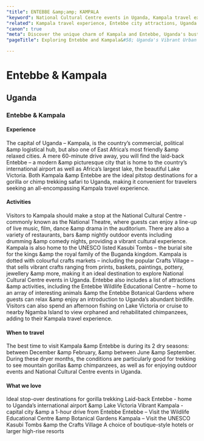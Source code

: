 ```yaml
---
"title": ENTEBBE &amp;amp; KAMPALA
"keyword": National Cultural Centre events in Uganda, Kampala travel experience
"related": Kampala travel experience, Entebbe city attractions, Uganda gorilla trekking, Lake Victoria activities, Kasubi Tombs UNESCO, Entebbe Wildlife Centre, Crafts Village Kampala, Ngamba Island chimpanzees, Best time to visit Uganda
"canon": true
"meta": Discover the unique charm of Kampala and Entebbe, Uganda's bustling capital and serene lakeside city. Explore city attractions, plan gorilla trekking adventures, and learn the best time to visit.
"pageTitle": Exploring Entebbe and Kampala&#58; Uganda's Vibrant Urban Experience

---
```


# Entebbe & Kampala
## Uganda
### Entebbe & Kampala

#### Experience
The capital of Uganda – Kampala, is the country’s commercial, political &amp logistical hub, but also one of East Africa’s most friendly &amp relaxed cities.
A mere 60-minute drive away, you will find the laid-back Entebbe – a modern &amp picturesque city that is home to the country’s international airport as well as Africa’s largest lake, the beautiful Lake Victoria.
Both Kampala &amp Entebbe are the ideal pitstop destinations for a gorilla or chimp trekking safari to Uganda, making it convenient for travelers seeking an all-encompassing Kampala travel experience.

#### Activities
Visitors to Kampala should make a stop at the National Cultural Centre - commonly known as the National Theatre, where guests can enjoy a line-up of live music, film, dance &amp drama in the auditorium. There are also a variety of restaurants, bars &amp nightly outdoor events including drumming &amp comedy nights, providing a vibrant cultural experience.
Kampala is also home to the UNESCO listed Kasubi Tombs – the burial site for the kings &amp the royal family of the Buganda kingdom. Kampala is dotted with colourful crafts markets – including the popular Crafts Village – that sells vibrant crafts ranging from prints, baskets, paintings, pottery, jewellery &amp more, making it an ideal destination to explore National Cultural Centre events in Uganda.
Entebbe also includes a list of attractions &amp activities, including the Entebbe Wildlife Educational Centre – home to an array of interesting animals &amp the Entebbe Botanical Gardens where guests can relax &amp enjoy an introduction to Uganda’s abundant birdlife. Visitors can also spend an afternoon fishing on Lake Victoria or cruise to nearby Ngamba Island to view orphaned and rehabilitated chimpanzees, adding to their Kampala travel experience.

#### When to travel
The best time to visit Kampala &amp Entebbe is during its 2 dry seasons: between December &amp February, &amp between June &amp September. During these dryer months, the conditions are particularly good for trekking to see mountain gorillas &amp chimpanzees, as well as for enjoying outdoor events and National Cultural Centre events in Uganda.


#### What we love
Ideal stop-over destinations for gorilla trekking
Laid-back Entebbe - home to Uganda’s international airport &amp Lake Victoria
Vibrant Kampala - capital city &amp a 1-hour drive from Entebbe
Entebbe – Visit the Wildlife Educational Centre &amp Botanical Gardens
Kampala – Visit the UNESCO Kasubi Tombs &amp the Crafts Village
A choice of boutique-style hotels or larger high-rise resorts